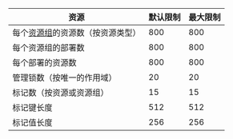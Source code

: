 资源|默认限制|最大限制
---|---|---
每个[资源组](/documentation/articles/resource-group-overview/)的资源数（按资源类型）|800|800
每个资源组的部署数|800|800
每个部署的资源数|800|800
管理锁数（按唯一的作用域）|20|20
标记数（按资源或资源组）|15|15
标记键长度|512|512
标记值长度|256|256

<!---HONumber=Mooncake_1207_2015-->